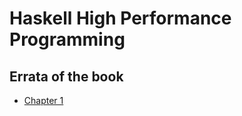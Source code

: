 Haskell High Performance Programming
=======

Errata of the book
---------

-   [Chapter 1](chapter1.lhs.markdown#chapter-1)


